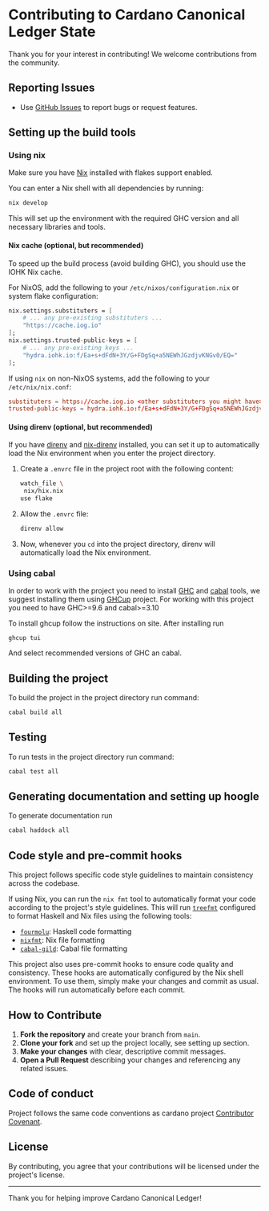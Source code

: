# Contributing to Cardano Canonical Ledger State

Thank you for your interest in contributing! We welcome contributions from the community.

## Reporting Issues

- Use [GitHub Issues](../../issues) to report bugs or request features.

## Setting up the build tools

### Using nix

Make sure you have [Nix](https://nixos.org/download.html) installed with flakes support enabled.

You can enter a Nix shell with all dependencies by running:

``` sh
nix develop
```

This will set up the environment with the required GHC version and all necessary libraries and tools.

#### Nix cache (optional, but recommended)

To speed up the build process (avoid building GHC), you should use the IOHK Nix cache.

For NixOS, add the following to your `/etc/nixos/configuration.nix` or system flake configuration:

```nix
nix.settings.substituters = [
    # ... any pre-existing substituters ...
    "https://cache.iog.io"
];
nix.settings.trusted-public-keys = [
    # ... any pre-existing keys ...
    "hydra.iohk.io:f/Ea+s+dFdN+3Y/G+FDgSq+a5NEWhJGzdjvKNGv0/EQ="
];
```

If using `nix` on non-NixOS systems, add the following to your `/etc/nix/nix.conf`:

```conf
substituters = https://cache.iog.io <other substituters you might have>
trusted-public-keys = hydra.iohk.io:f/Ea+s+dFdN+3Y/G+FDgSq+a5NEWhJGzdjvKNGv0/EQ= <other keys you might have>
```

#### Using direnv (optional, but recommended)

If you have [direnv](https://direnv.net/)  and [nix-direnv](https://github.com/nix-community/nix-direnv) installed, you can set it up to automatically load the Nix environment when you enter the project directory.

1. Create a `.envrc` file in the project root with the following content:

   ```sh
   watch_file \
    nix/hix.nix
   use flake
   ```

2. Allow the `.envrc` file:

   ```sh
   direnv allow
   ```

3. Now, whenever you `cd` into the project directory, direnv will automatically load the Nix environment.

### Using cabal

In order to work with the project you need to install [GHC](https://www.haskell.org/ghc/) and [cabal](https://www.haskell.org/cabal/) tools, we suggest installing them using [GHCup](https://www.haskell.org/ghcup/) project. For working with
this project you need to have GHC>=9.6 and cabal>=3.10

To install ghcup follow the instructions on site. After installing run

```
ghcup tui
```

And select recommended versions of GHC an cabal.

## Building the project

To build the project in the project directory run command:

``` sh
cabal build all
```

## Testing

To run tests in the project directory run command:

``` sh
cabal test all
```

## Generating documentation and setting up hoogle

To generate documentation run

``` sh
cabal haddock all
```

## Code style and pre-commit hooks

This project follows specific code style guidelines to maintain consistency across the codebase.

If using Nix, you can run the `nix fmt` tool to automatically format your code according to the project's style guidelines. This will run [`treefmt`](https://github.com/numtide/treefmt) configured to format Haskell and Nix files using the following tools:

- [`fourmolu`](https://github.com/fourmolu/fourmolu): Haskell code formatting
- [`nixfmt`](https://github.com/NixOS/nixfmt): Nix file formatting  
- [`cabal-gild`](https://github.com/tfausak/cabal-gild): Cabal file formatting

This project also uses pre-commit hooks to ensure code quality and consistency. These hooks are automatically configured by the Nix shell environment. To use them, simply make your changes and commit as usual. The hooks will run automatically before each commit.

## How to Contribute

1. **Fork the repository** and create your branch from `main`.
1. **Clone your fork** and set up the project locally, see setting up section.
1. **Make your changes** with clear, descriptive commit messages.
1. **Open a Pull Request** describing your changes and referencing any related issues.

## Code of conduct

Project follows the same code conventions as cardano project [Contributor Covenant][cc-homepage].

## License

By contributing, you agree that your contributions will be licensed under the project's license.

---

Thank you for helping improve Cardano Canonical Ledger!

[cc-homepage]: https://www.contributor-covenant.org
